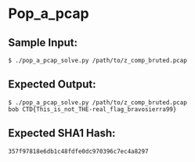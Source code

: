 # Pop_a_pcap

## Sample Input:

```
$ ./pop_a_pcap_solve.py /path/to/z_comp_bruted.pcap
```
## Expected Output:

```
$ ./pop_a_pcap_solve.py /path/to/z_comp_bruted.pcap
bob CTD{This_is_not_THE-real_flag_bravosierra99}
```
## Expected SHA1 Hash:

```
357f97818e6db1c48fdfe0dc970396c7ec4a8297
```
